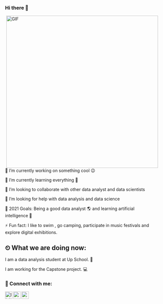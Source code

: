 ### Hi there 👋

<img align="right" alt="GIF" src="https://camo.githubusercontent.com/6a0f76c7f114b2c8300ca379673520e5a898a0241ab216074dd7368354038abe/68747470733a2f2f692e696d6775722e636f6d2f6b644b686778362e676966" width="500" height="500" />


🔭 I’m currently working on something cool 😉

🌱 I’m currently learning everything 🤣

👯 I’m looking to collaborate with other data analyst and data scientists 

🤔 I’m looking for help with data analysis and data science

🥅 2021 Goals: Being a good data analyst 🌎 and learning artificial intelligence 🤖

⚡ Fun fact: I like to swim , go camping, participate in music festivals and explore digital exhibitions.


## ⏲ What we are doing now:
I am a data analysis student at Up School.  📃

I am working for the Capstone project. 💻

### 📩 Connect with me:
[<img align="left" alt="linkedin | LinkedIn" width="24px" src="https://raw.githubusercontent.com/peterthehan/peterthehan/master/assets/linkedin.svg" />][linkedin]
[<img align="left" height="24" width="24" src="https://cdn.jsdelivr.net/npm/simple-icons@v4/icons/instagram.svg" />][instagram]
[<img align="left" height="24" width="24" src="https://cdn.jsdelivr.net/npm/simple-icons@v4/icons/gmail.svg" />][gmail]


<br />


[instagram]: https://www.instagram.com/zeynep.yilmaaz/
[linkedin]: https://www.linkedin.com/in/zeynep-yillmaz/
[gmail]: mailto:zeyneepyilmaz12@gmail.com
<br />
